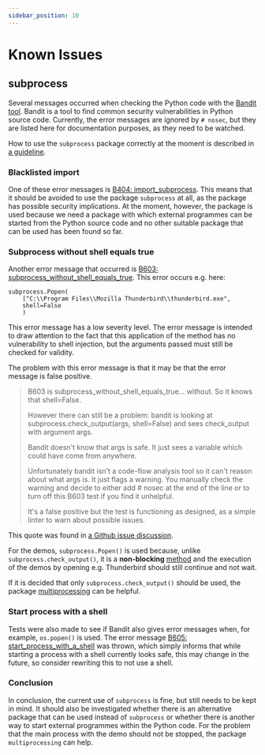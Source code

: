 ```yaml
---
sidebar_position: 10
---
```


# Known Issues

## subprocess

Several messages occurred when checking the Python code with the [Bandit
tool](https://github.com/PyCQA/bandit). Bandit is a tool to find common
security vulnerabilities in Python source code. Currently, the error
messages are ignored by `# nosec`, but they are listed here for
documentation purposes, as they need to be watched.

How to use the `subprocess` package correctly at the moment is described
in [a
guideline](https://security.openstack.org/guidelines/dg_use-subprocess-securely.html).

### Blacklisted import

One of these error messages is [B404:
import_subprocess](https://bandit.readthedocs.io/en/latest/blacklists/blacklist_imports.html#b404-import-subprocess).
This means that it should be avoided to use the package `subprocess` at
all, as the package has possible security implications. At the moment,
however, the package is used because we need a package with which
external programmes can be started from the Python source code and no
other suitable package that can be used has been found so far.

### Subprocess without shell equals true

Another error message that occurred is [B603:
subprocess_without_shell_equals_true](https://bandit.readthedocs.io/en/latest/plugins/b603_subprocess_without_shell_equals_true.html).
This error occurs e.g. here:

    subprocess.Popen(
        ["C:\\Program Files\\Mozilla Thunderbird\\thunderbird.exe",
        shell=False
        )

This error message has a low severity level. The error message is
intended to draw attention to the fact that this application of the
method has no vulnerability to shell injection, but the arguments passed
must still be checked for validity.

The problem with this error message is that it may be that the error
message is false positive.

> B603 is subprocess_without_shell_equals_true... without. So it knows
> that shell=False.
>
> However there can still be a problem: bandit is looking at
> subprocess.check_output(args, shell=False) and sees check_output with
> argument args.
>
> Bandit doesn't know that args is safe. It just sees a variable which
> could have come from anywhere.
>
> Unfortunately bandit isn't a code-flow analysis tool so it can't
> reason about what args is. It just flags a warning. You manually check
> the warning and decide to either add \# nosec at the end of the line
> or to turn off this B603 test if you find it unhelpful.
>
> It's a false positive but the test is functioning as designed, as a
> simple linter to warn about possible issues.

This quote was found in [a Github issue
discussion](https://github.com/PyCQA/bandit/issues/333#issuecomment-404103697).

For the demos, `subprocess.Popen()` is used because, unlike
`subprocess.check_output()`, it is a **non-blocking**
[method](https://stackoverflow.com/questions/38088631/what-is-a-practical-difference-between-check-call-check-output-call-and-popen-m)
and the execution of the demos by opening e.g. Thunderbird should still
continue and not wait.

If it is decided that only `subprocess.check_output()` should be used,
the package
[multiprocessing](https://docs.python.org/3/library/multiprocessing.html)
can be helpful.

### Start process with a shell

Tests were also made to see if Bandit also gives error messages when,
for example, `os.popen()` is used. The error message [B605:
start_process_with_a_shell](https://bandit.readthedocs.io/en/latest/plugins/b605_start_process_with_a_shell.html)
was thrown, which simply informs that while starting a process with a
shell currently looks safe, this may change in the future, so consider
rewriting this to not use a shell.

### Conclusion

In conclusion, the current use of `subprocess` is fine, but still needs
to be kept in mind. It should also be investigated whether there is an
alternative package that can be used instead of `subprocess` or whether
there is another way to start external programmes within the Python
code. For the problem that the main process with the demo should not be
stopped, the package `multiprocessing` can help.
